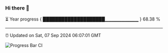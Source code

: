 ### Hi there 👋

⏳ Year progress { ████████████████████▁▁▁▁▁▁▁▁▁▁ } 68.38 %

---

⏰ Updated on Sat, 07 Sep 2024 06:07:01 GMT

![Progress Bar CI](https://github.com/EinsPommes/EinsPommes/blob/main/.github/workflows/main.yml)
